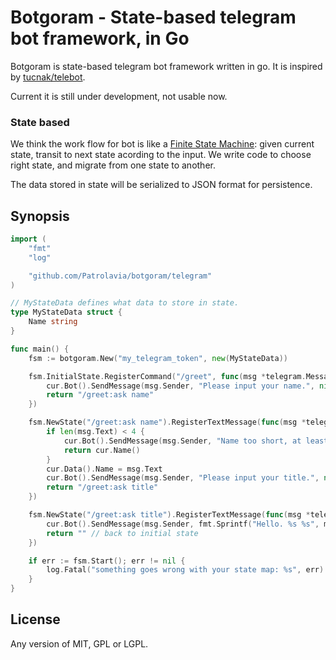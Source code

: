# Botgoram - State-based telegram bot framework, in Go

Botgoram is state-based telegram bot framework written in go. It is inspired by [tucnak/telebot](https://github.com/tucnak/telebot).

Current it is still under development, not usable now.

### State based

We think the work flow for bot is like a [Finite State Machine](https://en.wikipedia.org/wiki/Finite-state_machine): given current state, transit to next state acording to the input. We write code to choose right state, and migrate from one state to another.

The data stored in state will be serialized to JSON format for persistence.

## Synopsis

```go
import (
	"fmt"
	"log"

	"github.com/Patrolavia/botgoram/telegram"
)

// MyStateData defines what data to store in state.
type MyStateData struct {
	Name string
}

func main() {
	fsm := botgoram.New("my_telegram_token", new(MyStateData))

	fsm.InitialState.RegisterCommand("/greet", func(msg *telegram.Message, cur botgoram.State) string {
		cur.Bot().SendMessage(msg.Sender, "Please input your name.", nil)
		return "/greet:ask name"
	})

	fsm.NewState("/greet:ask name").RegisterTextMessage(func(msg *telegram.Message, cur botgoram.State) string {
		if len(msg.Text) < 4 {
			cur.Bot().SendMessage(msg.Sender, "Name too short, at least 4 characters.", nil)
			return cur.Name()
		}
		cur.Data().Name = msg.Text
		cur.Bot().SendMessage(msg.Sender, "Please input your title.", nil)
		return "/greet:ask title"
	})

	fsm.NewState("/greet:ask title").RegisterTextMessage(func(msg *telegram.Message, cur botgoram.State) string {
		cur.Bot().SendMessage(msg.Sender, fmt.Sprintf("Hello. %s %s", msg.Text, cur.Data.Name), nil)
		return "" // back to initial state
	})

	if err := fsm.Start(); err != nil {
		log.Fatal("something goes wrong with your state map: %s", err)
	}
}
```

## License

Any version of MIT, GPL or LGPL.
